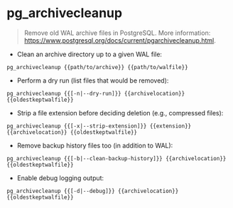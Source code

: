 # pg_archivecleanup

> Remove old WAL archive files in PostgreSQL.
> More information: <https://www.postgresql.org/docs/current/pgarchivecleanup.html>.

- Clean an archive directory up to a given WAL file:

`pg_archivecleanup {{path/to/archive}} {{path/to/walfile}}`

- Perform a dry run (list files that would be removed):

`pg_archivecleanup {{[-n|--dry-run]}} {{archivelocation}} {{oldestkeptwalfile}}`

- Strip a file extension before deciding deletion (e.g., compressed files):

`pg_archivecleanup {{[-x|--strip-extension]}} {{extension}} {{archivelocation}} {{oldestkeptwalfile}}`

- Remove backup history files too (in addition to WAL):

`pg_archivecleanup {{[-b|--clean-backup-history]}} {{archivelocation}} {{oldestkeptwalfile}}`

- Enable debug logging output:

`pg_archivecleanup {{[-d|--debug]}} {{archivelocation}} {{oldestkeptwalfile}}`
